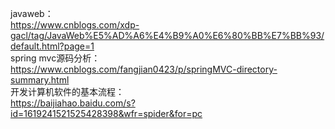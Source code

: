 javaweb： <br>
https://www.cnblogs.com/xdp-gacl/tag/JavaWeb%E5%AD%A6%E4%B9%A0%E6%80%BB%E7%BB%93/default.html?page=1
<br>spring mvc源码分析：<br>
https://www.cnblogs.com/fangjian0423/p/springMVC-directory-summary.html
<br>开发计算机软件的基本流程：<br>
https://baijiahao.baidu.com/s?id=1619241521525428398&wfr=spider&for=pc
